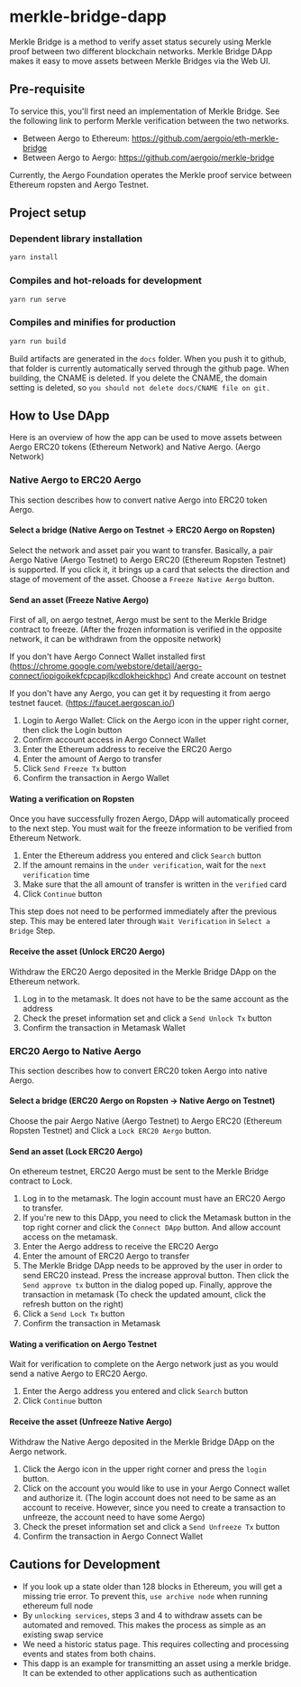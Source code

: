 # merkle-bridge-dapp

Merkle Bridge is a method to verify asset status securely using Merkle proof between two different blockchain networks. Merkle Bridge DApp makes it easy to move assets between Merkle Bridges via the Web UI.

## Pre-requisite

To service this, you'll first need an implementation of Merkle Bridge. See the following link to perform Merkle verification between the two networks.

* Between Aergo to Ethereum: https://github.com/aergoio/eth-merkle-bridge
* Between Aergo to Aergo: https://github.com/aergoio/merkle-bridge

Currently, the Aergo Foundation operates the Merkle proof service between Ethereum ropsten and Aergo Testnet.

## Project setup

### Dependent library installation

``` bash
yarn install
```

### Compiles and hot-reloads for development

``` bash
yarn run serve
```

### Compiles and minifies for production

``` bash
yarn run build
```

Build artifacts are generated in the `docs` folder. When you push it to github, that folder is currently automatically served through the github page. 
When building, the CNAME is deleted. If you delete the CNAME, the domain setting is deleted, so `you should not delete docs/CNAME file on git.`

## How to Use DApp

Here is an overview of how the app can be used to move assets between Aergo ERC20 tokens (Ethereum Network) and Native Aergo. (Aergo Network)

### Native Aergo to ERC20 Aergo

This section describes how to convert native Aergo into ERC20 token Aergo.

#### Select a bridge (Native Aergo on Testnet -> ERC20 Aergo on Ropsten)

Select the network and asset pair you want to transfer. Basically, a pair Aergo Native (Aergo Testnet) to Aergo ERC20 (Ethereum Ropsten Testnet) is supported. If you click it, it brings up a card that selects the direction and stage of movement of the asset. Choose a `Freeze Native Aergo` button.

#### Send an asset (Freeze Native Aergo)

First of all, on aergo testnet, Aergo must be sent to the Merkle Bridge contract to freeze. (After the frozen information is verified in the opposite network, it can be withdrawn from the opposite network)

If you don't have Aergo Connect Wallet installed first (https://chrome.google.com/webstore/detail/aergo-connect/iopigoikekfcpcapjlkcdlokheickhpc) And create account on testnet

If you don't have any Aergo, you can get it by requesting it from aergo testnet faucet. (https://faucet.aergoscan.io/)

1. Login to Aergo Wallet: Click on the Aergo icon in the upper right corner, then click the Login button
1. Confirm account access in Aergo Connect Wallet
1. Enter the Ethereum address to receive the ERC20 Aergo
1. Enter the amount of Aergo to transfer
1. Click `Send Freeze Tx` button
1. Confirm the transaction in Aergo Wallet

#### Wating a verification on Ropsten

Once you have successfully frozen Aergo, DApp will automatically proceed to the next step. You must wait for the freeze information to be verified from Ethereum Network.

1. Enter the Ethereum address you entered and click `Search` button
1. If the amount remains in the `under verification`, wait for the `next verification` time
1. Make sure that the all amount of transfer is written in the `verified` card
1. Click `Continue` button

This step does not need to be performed immediately after the previous step. This may be entered later through `Wait Verification` in `Select a Bridge` Step.

#### Receive the asset (Unlock ERC20 Aergo)

Withdraw the ERC20 Aergo deposited in the Merkle Bridge DApp on the Ethereum network.

1. Log in to the metamask. It does not have to be the same account as the address
1. Check the preset information set and click a `Send Unlock Tx` button
1. Confirm the transaction in Metamask Wallet

### ERC20 Aergo to Native Aergo

This section describes how to convert ERC20 token Aergo into native Aergo.

#### Select a bridge (ERC20 Aergo on Ropsten -> Native Aergo on Testnet)

Choose the pair Aergo Native (Aergo Testnet) to Aergo ERC20 (Ethereum Ropsten Testnet) and Click a `Lock ERC20 Aergo` button.

#### Send an asset (Lock ERC20 Aergo)

On ethereum testnet, ERC20 Aergo must be sent to the Merkle Bridge contract to Lock.

1. Log in to the metamask. The login account must have an ERC20 Aergo to transfer.
1. If you're new to this DApp, you need to click the Metamask button in the top right corner and click the `Connect DApp` button. And allow account access on the metamask.
1. Enter the Aergo address to receive the ERC20 Aergo
1. Enter the amount of ERC20 Aergo to transfer
1. The Merkle Bridge DApp needs to be approved by the user in order to send ERC20 instead. Press the increase approval button. Then click the `Send approve tx` button in the dialog poped up. Finally, approve the transaction in metamask (To check the updated amount, click the refresh button on the right)
1. Click a `Send Lock Tx` button
1. Confirm the transaction in Metamask

#### Wating a verification on Aergo Testnet

Wait for verification to complete on the Aergo network just as you would send a native Aergo to ERC20 Aergo.

1. Enter the Aergo address you entered and click `Search` button
1. Click `Continue` button

#### Receive the asset (Unfreeze Native Aergo)

Withdraw the Native Aergo deposited in the Merkle Bridge DApp on the Aergo network.

1. Click the Aergo icon in the upper right corner and press the `login` button.
1. Click on the account you would like to use in your Aergo Connect wallet and authorize it. (The login account does not need to be same as an account to receive. However, since you need to create a transaction to unfreeze, the account need to have some Aergo)
1. Check the preset information set and click a `Send Unfreeze Tx` button
1. Confirm the transaction in Aergo Connect Wallet

## Cautions for Development

* If you look up a state older than 128 blocks in Ethereum, you will get a missing trie error. To prevent this, `use archive node` when running ethereum full node
* By `unlocking services`, steps 3 and 4 to withdraw assets can be automated and removed. This makes the process as simple as an existing swap service
* We need a historic status page. This requires collecting and processing events and states from both chains.
* This dapp is an example for transmitting an asset using a merkle bridge. It can be extended to other applications such as authentication

